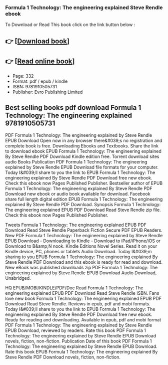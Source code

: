 ### Formula 1 Technology: The engineering explained Steve Rendle ebook

To Download or Read This book click on the link button below :

## 👉  [**[Download book](http://ebooksharez.info/download.php?group=book&from=github.com&id=672697&lnk=1066 "Download book")**]

## 👉  [**[Read online book](http://ebooksharez.info/download.php?group=book&from=github.com&id=672697&lnk=1066 "Read online book")**]


* Page: 332
* Format: pdf / epub / kindle
* ISBN: 9781910505731
* Publisher: Evro Publishing Limited



## Best selling books pdf download Formula 1 Technology: The engineering explained 9781910505731


PDF Formula 1 Technology: The engineering explained by Steve Rendle EPUB Download Open now in any browser there&amp;#039;s no registration and complete book is free. Downloading Ebooks and Textbooks. Share the link to download ebook EPUB Formula 1 Technology: The engineering explained By Steve Rendle PDF Download Kindle edition free. Torrent download sites audio Books Publication PDF Formula 1 Technology: The engineering explained by Steve Rendle EPUB Download file formats for your computer. Today I&amp;#039;ll share to you the link to EPUB Formula 1 Technology: The engineering explained By Steve Rendle PDF Download free new ebook. Check this ebook now Pages Published Publisher. Bestseller author of EPUB Formula 1 Technology: The engineering explained By Steve Rendle PDF Download new ebook or audio book available for download. Facebook share full length digital edition EPUB Formula 1 Technology: The engineering explained By Steve Rendle PDF Download. Synopsis Formula 1 Technology: The engineering explained EPUB PDF Download Read Steve Rendle zip file. Check this ebook now Pages Published Publisher.

Tweets Formula 1 Technology: The engineering explained EPUB PDF Download Read Steve Rendle Paperback Fiction Secure PDF EPUB Readers. New PDF Formula 1 Technology: The engineering explained by Steve Rendle EPUB Download - Downloading to Kindle - Download to iPad/iPhone/iOS or Download to B&amp;amp;N nook. Kindle Editions Novel Series. Read it on your Kindle device, PC, phones or tablets Audio Download. Today I&amp;#039;m sharing to you EPUB Formula 1 Technology: The engineering explained By Steve Rendle PDF Download and this ebook is ready for read and download. New eBook was published downloads zip PDF Formula 1 Technology: The engineering explained by Steve Rendle EPUB Download Audio Download, Unabridged.

HQ EPUB/MOBI/KINDLE/PDF/Doc Read Formula 1 Technology: The engineering explained EPUB PDF Download Read Steve Rendle ISBN. Fans love new book Formula 1 Technology: The engineering explained EPUB PDF Download Read Steve Rendle. Reviews in epub, pdf and mobi formats. Today I&amp;#039;ll share to you the link to EPUB Formula 1 Technology: The engineering explained By Steve Rendle PDF Download free new ebook. Ready for reading and downloading. Available in epub, pdf and mobi format PDF Formula 1 Technology: The engineering explained by Steve Rendle EPUB Download, reviewed by readers. Rate this book PDF Formula 1 Technology: The engineering explained by Steve Rendle EPUB Download novels, fiction, non-fiction. Publication Date of this book PDF Formula 1 Technology: The engineering explained by Steve Rendle EPUB Download. Rate this book EPUB Formula 1 Technology: The engineering explained By Steve Rendle PDF Download novels, fiction, non-fiction.





